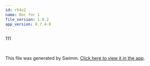 ```yaml
---
id: r54x2
name: Doc for 1
file_version: 1.0.2
app_version: 0.7.4-0
---
```


111

<br/>

This file was generated by Swimm. [Click here to view it in the app](https://swimm-web-app.web.app/repos/Z2l0aHViJTNBJTNBdGVzdC1wcm9qZWN0LXJlbmFtZWQlM0ElM0FuYWRhdi1zd2ltbQ==/docs/r54x2).